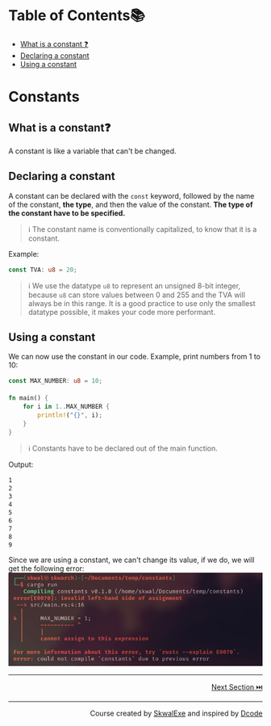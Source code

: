 # Table of Contents📚
- [What is a constant ❓](#what-is-a-constant)
- [Declaring a constant](#declaring-a-constant)
- [Using a constant](#using-a-constant)


# Constants
## What is a constant❓
A constant is like a variable that can't be changed.
## Declaring a constant 
A constant can be declared with the `const` keyword, followed by the name of the constant, **the type**, and then the value of the constant. **The type of the constant have to be specified.**
> ℹ️ The constant name is conventionally capitalized, to know that it is a constant.

Example:
```rust
const TVA: u8 = 20;
```

> ℹ️ We use the datatype `u8` to represent an unsigned 8-bit integer, because `u8` can store values between 0 and 255 and the TVA will always be in this range. It is a good practice to use only the smallest datatype possible, it makes your code more performant.

## Using a constant
We can now use the constant in our code.
Example, print numbers from 1 to 10:
```rust
const MAX_NUMBER: u8 = 10;

fn main() {
    for i in 1..MAX_NUMBER {
        println!("{}", i);
    }
}
```
> ℹ️ Constants have to be declared out of the main function.

Output:
```
1
2
3
4
5
6
7
8
9
```

Since we are using a constant, we can't change its value, if we do, we will get the following error:
![](1.png)



---

<p align="right"><a href="https://github.com/SkwalExe/learn-rust/tree/main/course/tuples">Next Section ⏭️</a></p>

---

<p align="right">Course created by <a href="https://github.com/SkwalExe/" target="_blank">SkwalExe</a> and inspired by <a href="https://www.youtube.com/watch?v=vOMJlQ5B-M0&list=PLVvjrrRCBy2JSHf9tGxGKJ-bYAN_uDCUL" target="_blank">Dcode</a></p>